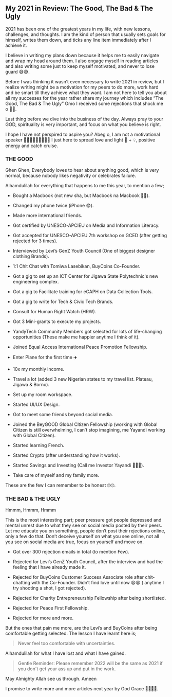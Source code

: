 ## My 2021 in Review: The Good, The Bad & The Ugly

2021 has been one of the greatest years in my life, with new lessons, challenges, and thoughts. I am the kind of person that usually sets goals for himself, writes them down, and ticks any line item immediately after I achieve it.

I believe in writing my plans down because it helps me to easily navigate and wrap my head around them. I also engage myself in reading articles and also writing some just to keep myself motivated, and never to lose guard 😅😅.

Before I was thinking it wasn’t even necessary to write 2021 in review, but I realize writing might be a motivation for my peers to do more, work hard and be smart till they achieve what they want. I am not here to tell you about all my successes for the year rather share my journey which includes “The Good, The Bad & The Ugly” Omo I received some rejections that shock me o 🤣🤣.

Last thing before we dive into the business of the day. Always pray to your GOD, spirituality is very important, and focus on what you believe is right. 

I hope I have not perspired to aspire you? Abeg o, I am not a motivational speaker 🙆🏻‍♂️🙆🏻‍♂️🙆🏻‍♂️ I just here to spread love and light 💜 + 💡, positive energy and catch cruise.

### THE GOOD

Ghen Ghen, Everybody loves to hear about anything good, which is very normal, because nobody likes negativity or celebrates failure.

Alhamdulilah for everything that happens to me this year, to mention a few;

 - Bought a Macbook (not new sha, but Macbook na Macbook 🤣🤣).

- Changed my phone twice (iPhone 😎).

- Made more international friends.

- Got certified by UNESCO-APCIEU on Media and Information Literacy.

- Got accepted for UNESCO-APCIEU 7th workshop on GCED (after getting rejected for 3 times).

- Interviewed by Levi’s GenZ Youth Council (One of biggest designer clothing Brands). 

- 1:1 Chit Chat  with  Tomiwa Lasebikan, BuyCoins Co-Founder.

- Got a gig to set up an ICT Center for Jigawa State Polytechnic's new engineering complex.

- Got a gig to Facilitate training for eCAPH on Data Collection Tools.

- Got a gig to write for Tech & Civic Tech Brands.

- Consult for Human Right Watch (HRW).

- Got 3 Mini-grants to execute my projects.

- YandyTech Community Members got selected for lots of life-changing opportunities (These make me happier anytime I think of it).

- Joined Equal Access International Peace Promotion Fellowship.

- Enter Plane for the first time ✈️

- 10x my monthly income. 

- Travel a lot (added 3 new Nigerian states to my travel list. Plateau, Jigawa & Borno).

- Set up my room workspace.

- Started UI/UX Design.

- Got to meet some friends beyond social media.

- Joined the BeyGOOD Global Citizen Fellowship (working with Global Citizen is still overwhelming, I can’t stop imagining, me Yayandi working with Global Citizen).

- Started learning French.
 
- Started Crypto (after understanding how it works).

- Started Savings and Investing (Call me Investor Yayandi 🤣🤣🤣).

- Take care of myself and my family more.

These are the few I can remember to be honest 🙄🙄.

### THE BAD & THE UGLY

Hmmm, Hmmm, Hmmm

This is the most interesting part; peer pressure got people depressed and mental unrest due to what they see on social media posted by their peers. Let me educate you on something, people don’t post their rejections online, only a few do that. Don’t deceive yourself on what you see online, not all you see on social media are true, focus on yourself and move on.

- Got over 300 rejection emails in total (to mention Few).

- Rejected for Levi’s GenZ Youth Council, after the interview and had the feeling that I have already made it.

- Rejected for BuyCoins Customer Success Associate role after chit-chatting with the Co-Founder.
Didn’t find love until now 😩😩 ( anytime I try shooting a shot, I got rejected).

- Rejected for Charity Entrepreneurship Fellowship after being shortlisted.

- Rejected for Peace First Fellowship.

- Rejected for more and more.

But the ones that pain me more, are the Levi’s and BuyCoins after being comfortable getting selected. The lesson I have learnt here is; 

> Never feel too comfortable with uncertainties.

Alhamdulilah for what I have lost and what I have gained.

 > Gentle Reminder: Please remember 2022 will be the same as 2021 if you don't get your ass up and put in the work. 

May Almighty Allah see us through. Ameen 

I promise to write more and more articles next year by God Grace 🙏🏻🙏🏻. 
